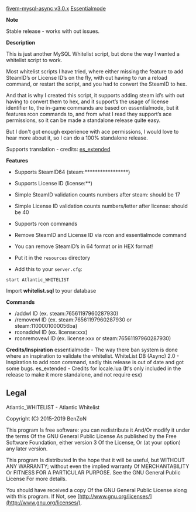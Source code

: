 
[fivem-mysql-async v3.0.x](https://github.com/brouznouf/fivem-mysql-async)
[Essentialmode](https://essentialmode.com/)

**Note**

Stable release - works with out issues.

**Description**

This is just another MySQL Whitelist script, but done the way I wanted a whitelist script to work.

Most whitelist scripts I have tried, where either missing the feature to add SteamID’s or License ID’s on the fly, with out having to run a reload command, or restart the script, and you had to convert the SteamID to hex.

And that is why I created this script, it supports adding steam id’s with out having to convert them to hex, and it support’s the usage of license identifier to, the in-game commands are based on essentialmode, but it features rcon commands to, and from what I read they support’s ace permissions, so it can be made a standalone release quite easy.

But I don't got enough experience with ace permissions, I would love to hear more about it, so I can do a 100% standalone release. 

Supports translation - credits: [es_extended](https://github.com/ESX-Org/es_extended)

**Features**
- Supports SteamID64 (steam:*****************)
- Supports License ID (license:**)
- Simple SteamID validation counts numbers after steam: should be 17
- Simple License ID validation counts numbers/letter after license: should be 40
- Supports rcon commands
- Remove SteamID and License ID via rcon and essentialmode command
- You can remove SteamID’s in 64 format or in HEX format!

- Put it in the `resources` directory
- Add this to your  `server.cfg`:
```
start Atlantic_WHITELIST
```

Import **whitelist.sql** to your database

**Commands**
- /addwl ID (ex. steam:76561197960287930)
- /removewl ID (ex. steam:76561197960287930 or steam:1100001000056ba)
- rconaddwl ID (ex. license:xxx)
- rconremovewl ID (ex. license:xxx or steam:76561197960287930)

**Credits/Inspiration**
essentialmode - The way there ban system is done where an inspiration to validate the whitelist.
WhiteList DB (Async) 2.0 - Inspiration to add rcon command, sadly this release is out of date and got some bugs.
es_extended - Credits for locale.lua (It's only included in the release to make it more standalone, and not require esx)

## Legal
Atlantic_WHITELIST - Atlantic Whitelist

Copyright (C) 2015-2019 BenZoN

This program Is free software: you can redistribute it And/Or modify it under the terms Of the GNU General Public License As published by the Free Software Foundation, either version 3 Of the License, Or (at your option) any later version.

This program Is distributed In the hope that it will be useful, but WITHOUT ANY WARRANTY; without even the implied warranty Of MERCHANTABILITY Or FITNESS FOR A PARTICULAR PURPOSE. See the GNU General Public License For more details.

You should have received a copy Of the GNU General Public License along with this program. If Not, see  [http://www.gnu.org/licenses/](http://www.gnu.org/licenses/).